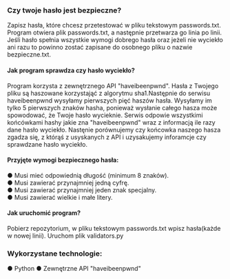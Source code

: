 ### Czy twoje hasło jest bezpieczne?
Zapisz hasła, które chcesz przetestować w pliku tekstowym passwords.txt.
Program otwiera plik passwords.txt, a następnie przetwarza go linia po linii.
Jeśli hasło spełnia wszystkie wymogi dobrego hasła oraz jeżeli nie wyciekło ani razu
to powinno zostać zapisane do osobnego pliku o nazwie bezpieczne.txt.

#### Jak program sprawdza czy hasło wyciekło?
Program korzysta z zewnętrznego API "haveibeenpwnd". Hasła z Twojego pliku są haszowane korzystająć z algorytmu sha1.Następnie do serwisu 
haveibeenpwnd wysyłamy pierwszych pięć haszów hasła. Wysyłamy im tylko 5 pierwszych znaków hasha, ponieważ wysłanie całego hasza może spowodować,
że Twoje hasło wycieknie.
Serwis odpowie wszystkimi końcówkami hashy jakie zna "haveibeenpwnd" wraz z informacją ile razy dane hasło wyciekło.
Nastęnie porównujemy czy końcowka naszego hasza zgadza się, z którąś z usyskanych z API i uzysakujemy inforamcje czy sprawdzane hasło wyciekło.

#### Przyjęte wymogi bezpiecznego hasła:
● Musi mieć odpowiednią długość (minimum 8 znaków).<br>
● Musi zawierać przynajmniej jedną cyfrę.<br>
● Musi zawierać przynajmniej jeden znak specjalny.<br>
● Musi zawierać wielkie i małe litery.<br>

#### Jak uruchomić program?
Pobierz repozytorium, w pliku tekstowym passwords.txt wpisz hasła(każde w nowej linii).
Uruchom plik validators.py

### Wykorzystane technologie:
● Python 
● Zewnętrzne API "haveibeenpwnd"
